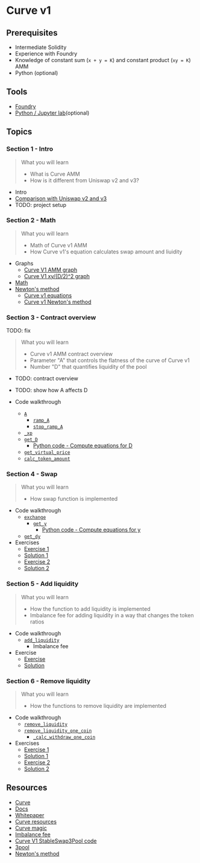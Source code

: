 # Curve v1

## Prerequisites

- Intermediate Solidity
- Experience with Foundry
- Knowledge of constant sum (`x + y = K`) and constant product (`xy = K`) AMM
- Python (optional)

## Tools

- [Foundry](https://github.com/foundry-rs/foundry/tree/master)
- [Python / Jupyter lab](https://jupyter.org/)(optional)

## Topics

### Section 1 - Intro

> What you will learn
>
> - What is Curve AMM
> - How is it different from Uniswap v2 and v3?

- Intro
- [Comparison with Uniswap v2 and v3](./topics/amm/curve-v1/comparisons.md)
- TODO: project setup

### Section 2 - Math

> What you will learn
>
> - Math of Curve v1 AMM
> - How Curve v1's equation calculates swap amount and liuidity

- Graphs
  - [Curve V1 AMM graph](https://www.desmos.com/calculator/3xrvh5slce)
  - [Curve V1 xy/(D/2)^2 graph](https://www.desmos.com/3d/t0jtduq4us)
- [Math](./excalidraw/amm/curve-v1/curve-v1-eq.png)
- [Newton's method](./excalidraw/amm/curve-v1/curve-v1-newton.png)
  - [Curve v1 equations](./notebook/curve_v1_equations.ipynb)
  - [Curve v1 Newton's method](./notebook/curve_v1_newton.ipynb)

### Section 3 - Contract overview

TODO: fix

> What you will learn
>
> - Curve v1 AMM contract overview
> - Parameter "A" that controls the flatness of the curve of Curve v1
> - Number "D" that quantifies liquidity of the pool

- TODO: contract overview
- TODO: show how A affects D

- Code walkthrough
  - [`A`](https://github.com/curvefi/curve-contract/blob/b0bbf77f8f93c9c5f4e415bce9cd71f0cdee960e/contracts/pools/3pool/StableSwap3Pool.vy#L147-L172)
    - [`ramp_A`](https://github.com/curvefi/curve-contract/blob/b0bbf77f8f93c9c5f4e415bce9cd71f0cdee960e/contracts/pools/3pool/StableSwap3Pool.vy#L701-L716)
    - [`stop_ramp_A`](https://github.com/curvefi/curve-contract/blob/b0bbf77f8f93c9c5f4e415bce9cd71f0cdee960e/contracts/pools/3pool/StableSwap3Pool.vy#L719-L730)
  - [`_xp`](https://github.com/curvefi/curve-contract/blob/b0bbf77f8f93c9c5f4e415bce9cd71f0cdee960e/contracts/pools/3pool/StableSwap3Pool.vy#L175-L181)
  - [`get_D`](https://github.com/curvefi/curve-contract/blob/b0bbf77f8f93c9c5f4e415bce9cd71f0cdee960e/contracts/pools/3pool/StableSwap3Pool.vy#L193-L218)
    - [Python code - Compute equations for D](./notebook/curve_v1_equations.ipynb)
  - [`get_virtual_price`](https://github.com/curvefi/curve-contract/blob/b0bbf77f8f93c9c5f4e415bce9cd71f0cdee960e/contracts/pools/3pool/StableSwap3Pool.vy#L227-L238)
  - [`calc_token_amount`](https://github.com/curvefi/curve-contract/blob/b0bbf77f8f93c9c5f4e415bce9cd71f0cdee960e/contracts/pools/3pool/StableSwap3Pool.vy#L241-L265)

### Section 4 - Swap

> What you will learn
>
> - How swap function is implemented

- Code walkthrough
  - [`exchange`](https://github.com/curvefi/curve-contract/blob/b0bbf77f8f93c9c5f4e415bce9cd71f0cdee960e/contracts/pools/3pool/StableSwap3Pool.vy#L429-L493)
    - [`get_y`](https://github.com/curvefi/curve-contract/blob/b0bbf77f8f93c9c5f4e415bce9cd71f0cdee960e/contracts/pools/3pool/StableSwap3Pool.vy#L354-L397)
      - [Python code - Compute equations for y](./notebook/curve_v1_equations.ipynb)
  - [`get_dy`](https://github.com/curvefi/curve-contract/blob/b0bbf77f8f93c9c5f4e415bce9cd71f0cdee960e/contracts/pools/3pool/StableSwap3Pool.vy#L400-L411)
- Exercises
  - [Exercise 1](./foundry/test/curve-v1/exercises/CurveV1Swap.test.sol)
  - [Solution 1](./foundry/test/curve-v1/solutions/CurveV1Swap.test.sol)
  - [Exercise 2](./foundry/test/curve-v1/exercises/CurveV1Swap.test.sol)
  - [Solution 2](./foundry/test/curve-v1/solutions/CurveV1Swap.test.sol)

### Section 5 - Add liquidity

> What you will learn
>
> - How the function to add liquidity is implemented
> - Imbalance fee for adding liquidity in a way that changes the token ratios

- Code walkthrough
  - [`add_liquidity`](https://github.com/curvefi/curve-contract/blob/b0bbf77f8f93c9c5f4e415bce9cd71f0cdee960e/contracts/pools/3pool/StableSwap3Pool.vy#L268-L351)
    - Imbalance fee
- Exercise
  - [Exercise](./foundry/test/curve-v1/exercises/CurveV1Liquidity.test.sol)
  - [Solution](./foundry/test/curve-v1/solutions/CurveV1Liquidity.test.sol)

### Section 6 - Remove liquidity

> What you will learn
>
> - How the functions to remove liquidity are implemented

- Code walkthrough
  - [`remove_liquidity`](https://github.com/curvefi/curve-contract/blob/b0bbf77f8f93c9c5f4e415bce9cd71f0cdee960e/contracts/pools/3pool/StableSwap3Pool.vy#L496-L524)
  - [`remove_liquidity_one_coin`](https://github.com/curvefi/curve-contract/blob/b0bbf77f8f93c9c5f4e415bce9cd71f0cdee960e/contracts/pools/3pool/StableSwap3Pool.vy#L668-L697)
    - [`_calc_withdraw_one_coin`](https://github.com/curvefi/curve-contract/blob/b0bbf77f8f93c9c5f4e415bce9cd71f0cdee960e/contracts/pools/3pool/StableSwap3Pool.vy#L628-L659)
- Exercises
  - [Exercise 1](./foundry/test/curve-v1/exercises/CurveV1Liquidity.test.sol)
  - [Solution 1](./foundry/test/curve-v1/solutions/CurveV1Liquidity.test.sol)
  - [Exercise 2](./foundry/test/curve-v1/exercises/CurveV1Liquidity.test.sol)
  - [Solution 2](./foundry/test/curve-v1/solutions/CurveV1Liquidity.test.sol)

## Resources

- [Curve](https://curve.fi)
- [Docs](https://curve.readthedocs.io/)
- [Whitepaper](https://resources.curve.fi/pdf/curve-stableswap.pdf)
- [Curve resources](https://resources.curve.fi/)
- [Curve magic](https://hackmd.io/@alltold/curve-magic)
- [Imbalance fee](https://ethereum.stackexchange.com/questions/124850/curve-amm-how-is-fee-calculated-when-adding-liquidity)
- [Curve V1 StableSwap3Pool code](https://github.com/curvefi/curve-contract/blob/master/contracts/pools/3pool/StableSwap3Pool.vy)
- [3pool](https://etherscan.io/address/0xbebc44782c7db0a1a60cb6fe97d0b483032ff1c7)
- [Newton's method](https://en.wikipedia.org/wiki/Newton's_method)
